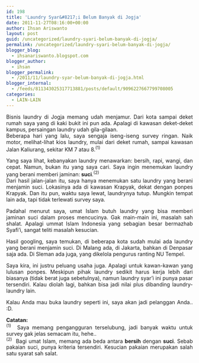 ```yaml
---
id: 198
title: 'Laundry Syar&#8217;i Belum Banyak di Jogja'
date: 2011-11-27T08:16:00+00:00
author: Ihsan Ariswanto
layout: post
guid: /uncategorized/laundry-syari-belum-banyak-di-jogja/
permalink: /uncategorized/laundry-syari-belum-banyak-di-jogja/
blogger_blog:
  - ihsanariswanto.blogspot.com
blogger_author:
  - ihsan
blogger_permalink:
  - /2011/11/laundry-syar-belum-banyak-di-jogja.html
blogger_internal:
  - /feeds/811343025317713881/posts/default/9096227667799708005
categories:
  - LAIN-LAIN
---
```

<div style="text-align: justify;">
  Bisnis laundry di Jogja memang udah menjamur. Dari kota sampai deket rumah saya yang di kaki bukit ini pun ada. Apalagi di kawasan deket-deket kampus, persaingan laundry udah gila-gilaan.
</div>

<div style="text-align: justify;">
</div>

<div style="text-align: justify;">
  Beberapa hari yang lalu, saya sengaja iseng-iseng survey ringan. Naik motor, melihat-lihat kios laundry, mulai dari deket rumah, sampai kawasan Jalan Kaliurang, sekitar KM 7 atau 8.<sup>(1)</sup></p>
</div>

<div style="text-align: justify;">
  Yang saya lihat, kebanyakan laundry menawarkan: bersih, rapi, wangi, dan cepat. Namun, bukan itu yang saya cari. Saya ingin menemukan laundry yang berani memberi jaminan:<b> suci</b>.<sup>(2)</sup>
</div>

<div style="text-align: justify;">
  <a name='more'></a>
</div>

<div style="text-align: justify;">
  Dari hasil jalan-jalan itu, saya hanya menemukan satu laundry yang berani menjamin suci. Lokasinya ada di kawasan Krapyak, dekat dengan ponpes Krapyak. Dan itu pun, waktu saya lewat, laundrynya tutup. Mungkin tempat lain ada, tapi tidak terlewati survey saya.</p> 
  
  <p>
    Padahal menurut saya, umat Islam butuh laundry yang bisa memberi jaminan suci dalam proses mencucinya. Gak main-main ini, masalah sah shalat. Apalagi ummat Islam Indonesia yang sebagian besar bermazhab Syafi&#8217;i, sangat teliti masalah kesucian.
  </p>
  
  <p>
    Hasil googling, saya temukan, di beberapa kota sudah mulai ada laundry yang berani menjamin suci. Di Malang ada, di Jakarta, bahkan di Denpasar saja ada. Di Sleman ada juga, yang dikelola pengurus ranting NU Tempel.
  </p>
  
  <p>
    Saya kira, ini justru peluang usaha juga. Apalagi untuk kawan-kawan yang lulusan ponpes. Meskipun pihak laundry sedikit harus kerja lebih dari biasanya (tidak berat juga sebetulnya), namun laundry syar&#8217;i ini punya pasar tersendiri. Kalau diolah lagi, bahkan bisa jadi nilai plus dibanding laundry-laundry lain.
  </p>
  
  <p>
    Kalau Anda mau buka laundry seperti ini, saya akan jadi pelanggan Anda.. :D.
  </p>
</div>

<div style="text-align: justify;">
</div>

<div style="text-align: justify;">
  <b>Catatan</b><b>:</b><br /><sup>(1)</sup>&nbsp; Saya memang pengangguran terselubung, jadi banyak waktu untuk survey gak jelas semacam itu, hehe..
</div>

<div style="text-align: justify;">
</div>

<div style="text-align: justify;">
  <sup>(2)</sup>&nbsp; Bagi umat Islam, memang ada beda antara <b>bersih</b> dengan <b>suci</b>. Sebab pakaian suci, punya kriteria tersendiri. Kesucian pakaian merupakan salah satu syarat sah salat.
</div>

<div style="text-align: justify;">
</div>

<div style="text-align: justify;">
</div>

<div style="text-align: justify;">
</div>